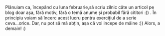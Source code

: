 Plănuiam ca, începând cu luna februarie,să scriu zilnic câte un articol pe blog doar așa, fără motiv, fără o temă anume și probabil fără cititori :)) . În principiu voiam să încerc acest lucru pentru exercițiul de a scrie ceva...orice.
Dar, nu pot să mă abțin, așa că voi incepe de mâine :))
Alors, a demain! :)
